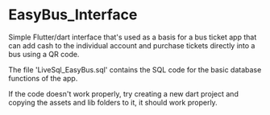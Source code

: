 # EasyBus_Interface 

Simple Flutter/dart interface that's used as a basis for a bus ticket app that can add cash to the individual account and purchase tickets directly into a bus using a QR code. 

The file 'LiveSql_EasyBus.sql' contains the SQL code for the basic database functions of the app.

If the code doesn't work properly, try creating a new dart project and copying the assets and lib folders to it, it should work properly.
